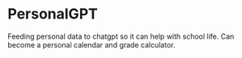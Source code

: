 # PersonalGPT

Feeding personal data to chatgpt so it can help with school life. Can become a personal calendar and grade calculator.
